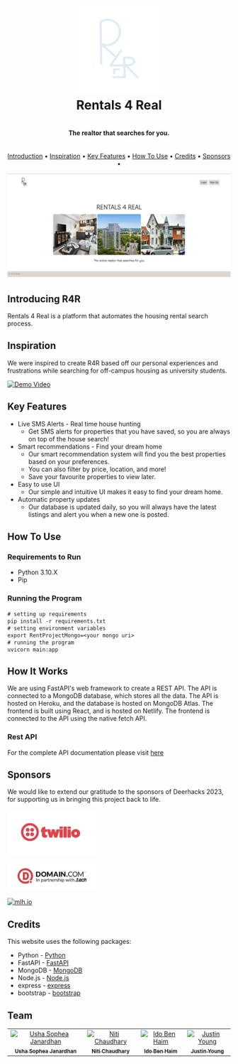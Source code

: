 
<h1 align="center">
  <br>
  <a href="https://r4r.tech/"><img src="assets/logo.PNG" alt="Rentals 4 Real" width="200"></a>
  <br>
  Rentals 4 Real
  <br>
</h1>

<h4 align="center"> <br>The realtor that searches for you. </h4>

<p align="center">
  <br>
  <a href="#introducing-r4r">Introduction</a> •
  <a href="#inspiration">Inspiration</a> •
  <a href="#key-features">Key Features</a> •
  <a href="#how-to-use">How To Use</a> •
  <a href="#credits">Credits</a> •
  <a href="#sponsors">Sponsors</a> •
</p>

![screenshot](assets/gif.gif)

## Introducing R4R

Rentals 4 Real is a platform that automates the housing rental search process.

## Inspiration

We were inspired to create R4R based off our personal experiences and frustrations while searching for off-campus housing as university students. 

[![Demo Video](https://img.youtube.com/vi/XS3K1xTzPAk/0.jpg)](https://www.youtube.com/watch?v=XS3K1xTzPAk)

## Key Features

* Live SMS Alerts - Real time house hunting 
  - Get SMS alerts for properties that you have saved, so you are always on top of the house search!
* Smart recommendations - Find your dream home
  - Our smart recommendation system will find you the best properties based on your preferences.
  - You can also filter by price, location, and more!
  - Save your favourite properties to view later.
* Easy to use UI
  - Our simple and intuitive UI makes it easy to find your dream home.
* Automatic property updates
  - Our database is updated daily, so you will always have the latest listings and alert you when a new one is posted.


## How To Use
### Requirements to Run
- Python 3.10.X
- Pip
### Running the Program
```shell
# setting up requirements
pip install -r requirements.txt
# setting environment variables
export RentProjectMongo=<your mongo uri>
# running the program
uvicorn main:app
```

## How It Works

We are using FastAPI's web framework to create a REST API. The API is connected to a MongoDB database, which stores all the data. The API is hosted on Heroku, and the database is hosted on MongoDB Atlas. The frontend is built using React, and is hosted on Netlify. The frontend is connected to the API using the native fetch API.

### Rest API
For the complete API documentation please visit [here](https://r4r.tech/docs)


## Sponsors

We would like to extend our gratitude to the sponsors of Deerhacks 2023, for supporting us in bringing this project back to life.

<a href="https://www.twilio.com/"><img src="assets/twiliologo.png" alt="Twilio" width="200"></a>

<a href="https://www.domain.com/mlh"><img src="assets/domainlogo.png" alt="Domain.Com" width="200"></a>

<a href="https://mlh.io/"><img src="https://mlh.io/assets/logos/mlh-facebook-ae6144c0a3605f15992ee2970616db8d.jpg" alt="mlh.io" width="200"></a>


## Credits

This website uses the following packages:
- Python - [Python](https://www.python.org/)
- FastAPI - [FastAPI](https://fastapi.tiangolo.com/)
- MongoDB - [MongoDB](https://www.mongodb.com/)
- Node.js - [Node.js](https://nodejs.org/en/)
- express - [express](https://expressjs.com/)
- bootstrap - [bootstrap](https://getbootstrap.com/)


## Team

<table>
  <tr>
    <td align="center">
    <a href="https://github.com/usha-sj"><img src="https://github.com/usha-sj.png" width="100px;" alt="Usha Sophea Janardhan"/><br /><sub><b>Usha Sophea Janardhan</b></sub></a><br /></td>
    <td align="center">
    <a href="https://github.com/nitic04"><img src="https://github.com/nitic04.png" width="100px;" alt="Niti Chaudhary"/><br /><sub><b>Niti Chaudhary</b></sub></a><br /></td>
    <td align="center">
    <a href="https://github.com/ggggg"><img src="https://github.com/ggggg.png" width="100px;" alt="Ido Ben Haim"/><br /><sub><b>Ido Ben Haim</b></sub></a><br /></td>
    <td align="center">
    <a href="https://github.com/jman005"><img src="https://github.com/jman005.png" width="100px;" alt="Justin Young"/><br /><sub><b>Justin Young</b></sub></a><br /></td>
  </tr>
</table>
